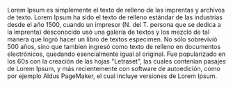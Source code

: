 Lorem Ipsum es simplemente 
el texto de relleno de las 
imprentas y archivos de texto. 
Lorem Ipsum ha sido el texto de 
relleno estándar de las 
industrias desde el año 1500, 
cuando un impresor (N. del T. 
persona que se dedica a la 
imprenta) desconocido usó una 
galería de textos y los mezcló 
de tal manera que logró hacer 
un libro de textos especimen. 
No sólo sobrevivió 500 años, 
sino que tambien ingresó como 
texto de relleno en documentos 
electrónicos, quedando 
esencialmente igual al 
original. Fue popularizado en 
los 60s con la creación de las 
hojas "Letraset", las cuales 
contenian pasajes de Lorem 
Ipsum, y más recientemente con 
software de autoedición, como 
por ejemplo Aldus PageMaker, el 
cual incluye versiones de Lorem 
Ipsum.